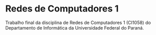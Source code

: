 # Redes de Computadores 1

Trabalho final da disciplina de Redes de Computadores 1 (CI1058) do Departamento de Informática da Universidade Federal do Paraná.
